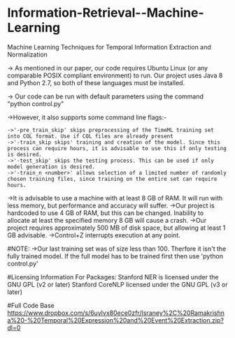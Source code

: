 
# Information-Retrieval--Machine-Learning
Machine Learning Techniques for Temporal Information Extraction and Normalization

-> As mentioned in our paper, our code requires Ubuntu Linux (or any comparable POSIX compliant environment) to run. Our project uses Java 8 and Python 2.7, so both of these languages must be installed.

-> Our code can be run with default parameters using the command "python control.py"

->However, it also supports some command line flags:-

	->'-pre_train_skip' skips preprocessing of the TimeML training set into COL format. Use if COL files are already present
	->'-train_skip skips' training and creation of the model. Since this process can require hours, it is advisable to use this if only testing is desired.
	->'-test_skip' skips the testing process. This can be used if only model generation is desired.
	->'-train_n <number>' allows selection of a limited number of randomly chosen training files, since training on the entire set can require hours.

->It is advisable to use a machine with at least 8 GB of RAM. It will run with less memory, but performance and accuracy will suffer.
	->Our project is hardcoded to use 4 GB of RAM, but this can be changed. Inability to allocate at least the specified memory 8 GB will cause a crash.
	->Our project requires approximately 500 MB of disk space, but allowing at least 1 GB advisable.
	->Control+Z interrupts execution at any point.

#NOTE:
->Our last training set was of size less than 100. Therfore it isn't the fully trained model. If the full model has to be trained first then use 'python control.py'

#Licensing Information For Packages: 
	Stanford NER is licensed under the GNU GPL (v2 or later)
	Stanford CoreNLP licensed under the GNU GPL (v3 or later)

#Full Code Base
	https://www.dropbox.com/s/6uylvx80ece0zfr/Israney%2C%20Ramakrishna%20-%20Temporal%20Expression%20and%20Event%20Extraction.zip?dl=0


